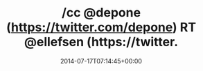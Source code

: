 ---
retweeted: false
source: <a href="http://mvilla.it/fenix" rel="nofollow">Fenix for Android</a>
entities:
  hashtags:
  - text: heroku
    indices:
    - '128'
    - '135'
  symbols: []
  user_mentions:
  - name: depone
    screen_name: depone
    indices:
    - '4'
    - '11'
    id_str: '5008851'
    id: '5008851'
  - name: Kim Ellefsen
    screen_name: ellefsen
    indices:
    - '15'
    - '24'
    id_str: '15920782'
    id: '15920782'
  urls:
  - url: http://t.co/h66QCIwZrC
    expanded_url: http://git.io/AmT04w
    display_url: git.io/AmT04w
    indices:
    - '105'
    - '127'
display_text_range:
- '0'
- '135'
favorite_count: '1'
id_str: '489669518877536256'
truncated: false
retweet_count: '0'
id: '489669518877536256'
possibly_sensitive: false
created_at: Thu Jul 17 07:14:45 +0000 2014
favorited: false
full_text: "/cc [@depone](https://twitter.com/depone) RT [@ellefsen](https://twitter.com/ellefsen)
  I just made a template for running WordPress on the new Heroku Buildpack: PHP -
  \ #heroku"
lang: en
quote_url: http://git.io/AmT04w
tags:
- heroku
- pesos/twitter
date: '2014-07-17T07:14:45+00:00'
src: https://twitter.com/bascht/status/489669518877536256
original_url: https://twitter.com/bascht/status/489669518877536256
type: twitter_tweet
text: "/cc [@depone](https://twitter.com/depone) RT [@ellefsen](https://twitter.com/ellefsen)
  I just made a template for running WordPress on the new Heroku Buildpack: PHP -
  \ #heroku"
title: "/cc @depone (https://twitter.com/depone) RT @ellefsen (https://twitter."

---